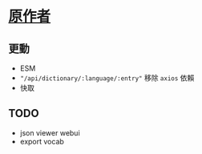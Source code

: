 # [原作者](https://github.com/chenelias/cambridge-dictionary-api)

## 更動

- ESM
- `"/api/dictionary/:language/:entry"` 移除 `axios`  依賴
- 快取

## TODO

- json viewer webui
- export vocab
